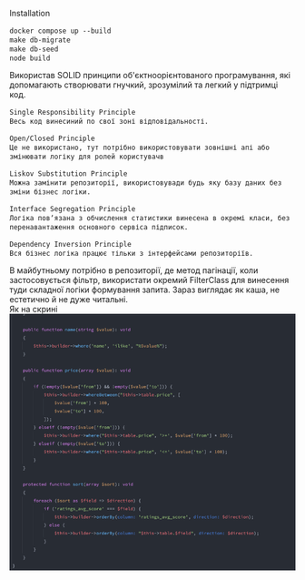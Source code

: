 Installation
````
docker compose up --build
make db-migrate
make db-seed
node build
````
Використав SOLID принципи об'єктноорієнтованого програмування, які допомагають створювати гнучкий, зрозумілий та легкий у підтримці код.

```
Single Responsibility Principle
Весь код винесиний по свої зоні відповідальності.
```

```
Open/Closed Principle 
Це не використано, тут потрібно використовувати зовнішні апі або змінювати логіку для ролей користувачв
```

```
Liskov Substitution Principle
Можна замінити репозиторії, використовувади будь яку базу даних без зміни бізнес логіки.
```

```
Interface Segregation Principle
Логіка повʼязана з обчислення статистики винесена в окремі класи, без перенавантаження основного сервіса підписок.
```
```
Dependency Inversion Principle
Вся бізнес логіка працює тільки з інтерфейсами репозиторіїв.
```

В майбутньому потрібно в репозиторії, де метод пагінації, коли застосовується фільтр, використати окремий FilterClass для винесення туди складної логіки формування запита.
Зараз виглядає як каша, не естетично й не дуже читальні.
</br>
Як на скрині
![img.png](img.png)

